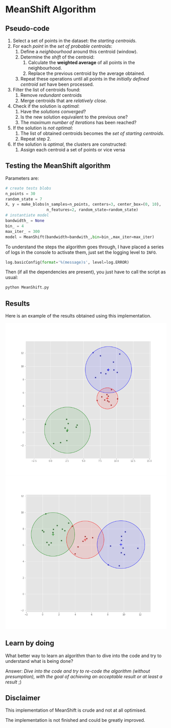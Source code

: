 # MeanShift Algorithm

## Pseudo-code

1. Select a set of points in the dataset:
   the *starting centroids*.
2. For each *point* in the *set of probable centroids*:
   1. Define a *neighbourhood* around this centroid (window).
   2. Determine the *shift* of the centroid:
      1. Calculate the **weighted average** of all points in the neighbourhood.
      2. Replace the previous centroid by the average obtained.
   3. Repeat these operations until all points in the *initially defined centroid set* have been processed.
3. Filter the list of centroids found:
   1. Remove *redundant* centroids
   2. Merge centroids that are *relatively close*.
4. Check if the solution is *optimal*:
   1. Have the *solutions converged*?
   2. Is the new solution equivalent to the previous one?
   3. The *maximum number of iterations* has been reached?
5. If the solution is *not optimal*:
   1. The list of obtained centroids becomes the *set of starting centroids*.
   2. Repeat step 2.
6. If the solution is *optimal*, the clusters are constructed:
   1. Assign each centroid a set of points or vice versa

## Testing the MeanShift algorithm

Parameters are:

```python
# create tests blobs
n_points = 30
random_state = 7
X, y = make_blobs(n_samples=n_points, centers=3, center_box=(0, 10),
                  n_features=2, random_state=random_state)
# instantiate model
bandwidth_ = None 
bin_ = 4
max_iter_ = 300
model = MeanShift(bandwidth=bandwith_,bin=bin_,max_iter=max_iter)
```

To understand the steps the algorithm goes through, I have placed a series of logs in the console
to activate them, just set the logging level to `INFO`.

```python
log.basicConfig(format='%(message)s', level=log.ERROR)
```

Then (if all the dependencies are present), you just have to call the script as usual:

```bash
python MeanShift.py
```

## Results

Here is an example of the results obtained using this implementation.

![Output 30 points, 3 clusters, between 0 and 100](MeanShift_output_pts_30_rnd_8_bin_2.5.png)
![Output 30 points, 3 clusters, between 0 and 100](MeanShift_output_pts_30_rnd_7_bin_4.png)

## Learn by doing

What better way to learn an algorithm than to dive into the code and try to understand what is being done?

Answer: *Dive into the code and try to re-code the algorithm (without presumption), with the goal of achieving an acceptable result or at least a result* ;)

## Disclaimer

This implementation of MeanShift is crude and not at all optimised.

The implementation is not finished and could be greatly improved.

